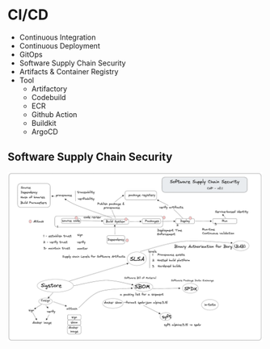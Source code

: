 # CI/CD

- Continuous Integration 
- Continuous Deployment
- GitOps
- Software Supply Chain Security
- Artifacts & Container Registry
- Tool
    - Artifactory
    - Codebuild
    - ECR
    - Github Action
    - Buildkit
    - ArgoCD

## Software Supply Chain Security

![softwaresupplychainsecurity](assets/softwaresupplychainsecurity.png)